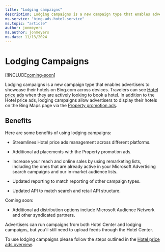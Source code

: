 ```yaml
---
title: "Lodging campaigns"
description: Lodging campaigns is a new campaign type that enables advertisers to showcase their hotels on Bing.com across devices.
ms.service: "bing-ads-hotel-service"
ms.topic: "article"
author: jonmeyers
ms.author: jonmeyers
ms.date: 11/13/2024
---
```


# Lodging Campaigns

[!INCLUDE[coming-soon](../hotel-ads/includes/property-center-coming-soon.md)]

Lodging campaigns is a new campaign type that enables advertisers to showcase their hotels on Bing.com across devices. Travelers can see [Hotel price ads](https://about.ads.microsoft.com/solutions/ad-products/hotel-price-ads) when they are actively looking to book a hotel. In addition to the Hotel price ads, lodging campaigns allow advertisers to display their hotels on the Bing Maps page via the [Property promotion ads](https://about.ads.microsoft.com/solutions/ad-products/property-promotion-ads).

<a name="benefits"></a>

## Benefits

Here are some benefits of using lodging campaigns:

* Streamlines Hotel price ads management across different platforms.

* Additional ad placements with the Property promotion ads.

* Increase your reach and online sales by using remarketing lists, including the ones that are already active in your Microsoft Advertising search campaigns and our in-market audience lists.

* Updated reporting to match reporting of other campaign types.

* Updated API to match search and retail API structure.

Coming soon:

* Additional ad distribution options include Microsoft Audience Network and other syndicated partners.

Advertisers can run campaigns from both Hotel Center and lodging campaigns, but you'll still need to upload feeds through the Hotel Center.

To use lodging campaigns please follow the steps outlined in the [Hotel price ads overview](../hotel-ads/index.md).
